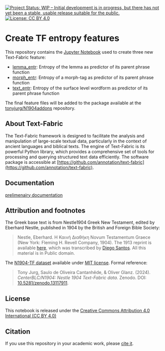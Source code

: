 [![Project Status: WIP – Initial development is in progress, but there has not yet been a stable, usable release suitable for the public.](https://www.repostatus.org/badges/latest/wip.svg)](https://www.repostatus.org/#wip)  [![License: CC BY 4.0](https://img.shields.io/badge/License-CC_BY%204.0-lightgrey.svg)](https://creativecommons.org/licenses/by/4.0/)
# Create TF entropy features

This repository contains the [Jupyter Notebook](Feature_creation_betacode_for_N1904-TF_dataset.ipynb) used to create three new Text-Fabric feature:

   - [lemma_entr](https://tonyjurg.github.io/N1904addons/features/lemma_entr.html): Entropy of the lemma as predictor of its parent phrase function
   - [morph_entr](https://tonyjurg.github.io/N1904addons/features/morph_entr.html): Entropy of a morph-tag as predictor of its parent phrase function
   - [text_entr](https://tonyjurg.github.io/N1904addons/features/text_entr.html): Entropy of the surface level wordform as predictor of its parent phrase function
   
The final feature files will be added to the package available at the [tonyjurg/N1904addons](https://tonyjurg.github.io/N1904addons/) repository.

## About Text-Fabric

The Text-Fabric framework is designed to facilitate the analysis and manipulation of large-scale textual data, particularly in the context of ancient languages and biblical texts. The engine of Text-Fabric is its powerful Python library, which provides a comprehensive set of tools for processing and querying structured text data efficiently. The software package is accessible at [https://github.com/annotation/text-fabric](https://github.com/annotation/text-fabric).

## Documentation

[prelimenairy documentation](entropy_feature.md)

## Attribution and footnotes

The Greek base text is from Nestle1904 Greek New Testament, edited by Eberhard Nestle, published in 1904 by the British and Foreign Bible Society:
> Nestle, Eberhard. Η Καινή Διαθήκη Novum Testamentum Graece (New York: Fleming H. Revell Company, 1904).
The 1913 reprint is available [here](https://archive.org/details/hkainediathekete00lond/), which was transcribed by [Diego Santos](https://sites.google.com/site/nestle1904/home). All this material is in Public domain.


The [N1904-TF dataset](https://centerblc.github.io/N1904/) available under [MIT license](https://github.com/CenterBLC/N1904/blob/main/LICENSE.md). Formal reference: 
> Tony Jurg, Saulo de Oliveira Cantanhêde, & Oliver Glanz. (2024). *CenterBLC/N1904: Nestle 1904 Text-Fabric data*. Zenodo. DOI: [10.5281/zenodo.13117911](https://doi.org/10.5281/zenodo.13117910).

## License

This notebook is released under the [Creative Commons Attribution 4.0 International (CC BY 4.0)](https://github.com/tonyjurg/Create-TF-entropy-features/blob/main/LICENSE.md)

## Citation

If you use this repository in your academic work, please [cite it](CITATION.cff).

